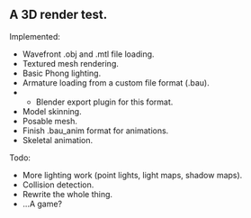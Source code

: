 ## A 3D render test.

Implemented:
- Wavefront .obj and .mtl file loading.
- Textured mesh rendering.
- Basic Phong lighting.
- Armature loading from a custom file format (.bau).
- - Blender export plugin for this format.
- Model skinning.
- Posable mesh.
- Finish .bau_anim format for animations.
- Skeletal animation.

Todo:
- More lighting work (point lights, light maps, shadow maps).
- Collision detection.
- Rewrite the whole thing.
- ...A game?